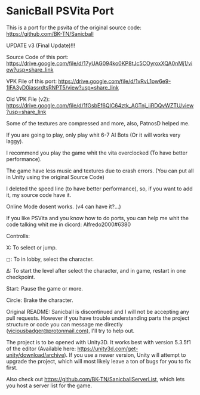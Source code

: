 # SanicBall PSVita Port

This is a port for the psvita of the original source code: https://github.com/BK-TN/Sanicball

UPDATE v3 (Final Update)!!!

Source Code of this port: https://drive.google.com/file/d/17yUAG094ko0KP8tJc5COyroxXQA0nMj1/view?usp=share_link

VPK File of this port: https://drive.google.com/file/d/1vRvL1ow6e9-1lFA3yD0iassrdtsRNPT5/view?usp=share_link

Old VPK File (v2): https://drive.google.com/file/d/1fGsbEf6QlC64ztk_AGTnj_iiRDQvWZTU/view?usp=share_link

Some of the textures are compressed and more, also, PatnosD helped me.

If you are going to play, only play whit 6-7 AI Bots (Or it will works very laggy).

I recommend you play the game whit the vita overclocked (To have better performance).

The game have less music and textures due to crash errors. (You can put all in Unity using the original Source Code)

I deleted the speed line (to have better performance), so, if you want to add it, my source code have it.

Online Mode dosent works. (v4 can have it?...)

If you like PSVita and you know how to do ports, you can help me whit the code talking whit me in dicord: Alfredo2000#6380

Controlls:

X: To select or jump.

◻: To in lobby, select the character.

Δ: To start the level after select the character, and in game, restart in one checkpoint.

Start: Pause the game or more.

Circle: Brake the character.

Original README:
Sanicball is discontinued and I will not be accepting any pull requests. However if you have trouble understanding parts the project structure or code you can message me directly (viciousbadger@protonmail.com), I'll try to help out.

The project is to be opened with Unity3D. It works best with version 5.3.5f1 of the editor (Available here: https://unity3d.com/get-unity/download/archive). If you use a newer version, Unity will attempt to upgrade the project, which will most likely leave a ton of bugs for you to fix first.

Also check out https://github.com/BK-TN/SanicballServerList, which lets you host a server list for the game.
